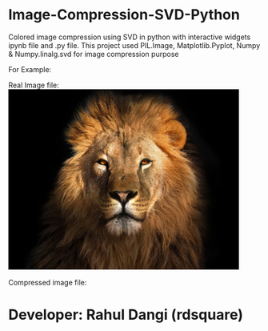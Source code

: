 # Image-Compression-SVD-Python

Colored image compression using SVD in python with interactive widgets ipynb file and .py file. This project used PIL.Image, Matplotlib.Pyplot, Numpy & Numpy.linalg.svd for image compression purpose

For Example:

Real Image file:
![Alt text](animal2.jpg?raw=true "Title")

Compressed image file:

# Developer: Rahul Dangi (rdsquare)
